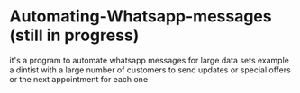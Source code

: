 # Automating-Whatsapp-messages (still in progress)

it's a program to automate whatsapp messages for large data sets
example a dintist with a large number of customers to send updates or special offers or the next appointment for each one
